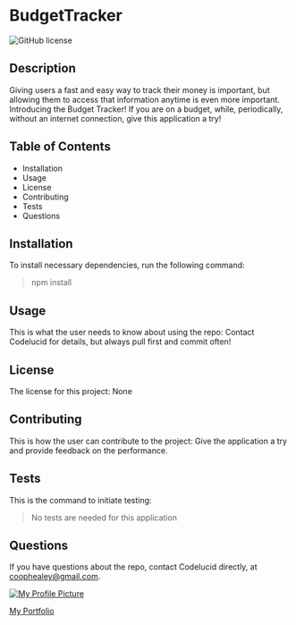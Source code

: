 # BudgetTracker

![GitHub license](https://img.shields.io/badge/license-None-brightgreen)

## Description  

Giving users a fast and easy way to track their money is important, but allowing them to access that information anytime is even more important.  Introducing the Budget Tracker!  If you are on a budget, while, periodically, without an internet connection, give this application a try!

## Table of Contents
- Installation 
- Usage
- License
- Contributing
- Tests
- Questions  

## Installation  

To install necessary dependencies, run the following command:
>npm install  

## Usage  

This is what the user needs to know about using the repo:
Contact Codelucid for details, but always pull first and commit often!  

## License  

The license for this project:
None  

## Contributing  

This is how the user can contribute to the project:
Give the application a try and provide feedback on the performance.  

## Tests  

This is the command to initiate testing:
>No tests are needed for this application  

## Questions  

If you have questions about the repo, contact Codelucid directly, at coophealey@gmail.com.

[![My Profile Picture](/Develop/profilePic.png)](https://github.com/codelucid "My Profile Picture")

[My Portfolio](https://codelucid.github.io/Portfolio/ "My Portfolio")